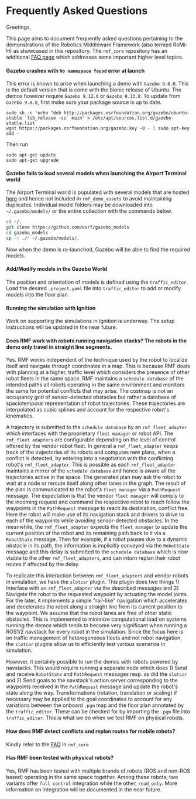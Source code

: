 # Frequently Asked Questions

Greetings,

This page aims to document frequently asked questions pertaining to the demonstrations of the Robotics Middleware Framework (also termed RoMi-H) as showcased in this repository. The `rmf_core` repository has an additional [FAQ page](https://github.com/osrf/rmf_core/blob/master/docs/faq.md) which addresses some important higher level topics.


#### Gazebo crashes with `No namespace found` error at launch

This error is known to arise when launching a demo with `Gazebo 9.0.0`. This is the default version that is come with the bionic release of Ubuntu. The demos however require `Gazebo 9.12.0` or `Gazebo 9.13.0`. To update from `Gazebo 9.0.0`, first make sure your package source is up to date.

```
sudo sh -c 'echo "deb http://packages.osrfoundation.org/gazebo/ubuntu-stable `lsb_release -cs` main" > /etc/apt/sources.list.d/gazebo-stable.list
wget https://packages.osrfoundation.org/gazebo.key -O - | sudo apt-key add -
```
Then run
```
sudo apt-get update
sudo apt-get upgrade
```


#### Gazebo fails to load several models when launching the Airport Terminal world

The Airport Terminal world is populated with several models that are hosted [here](https://github.com/osrf/gazebo_models) and hence not included in `rmf_demo_assets` to avoid maintaining duplicates. Individual model folders may be downloaded into `~/.gazebo/models/` or the entire collection with the commands below.

```bash
cd ~/.
git clone https://github.com/osrf/gazebo_models
cd gazebo_models
cp -r ./* ~/.gazebo/models/.
```
Now when the demo is re-launched, Gazebo will be able to find the required models.


#### Add/Modify models in the Gazebo World
The position and orientation of models is defined using the `traffic_editor`. Load the desired `.project.yaml` file into `traffic_editor` to add or modify models into the floor plan.


#### Running the simulation with Ignition
Work on supporting the simulations in Ignition is underway. The setup instructions will be updated in the near future. 


#### Does RMF work with robots running navigation stacks? The robots in the demo only travel in straight line segments.

Yes. RMF works independent of the technique used by the robot to localize itself and navigate through coordinates in a map. This is because RMF deals with planning at a higher, traffic level which considers the presence of other robot fleets in the same space. RMF maintains a `schedule database` of the intended paths all robots operating in the same environment and monitors the same for potential conflicts that may arise. The costmap is not an occupancy grid of sensor-detected obstacles but rather a database of spaciotemporal representation of robot trajectories. These trajectories are interpolated as cubic splines and account for the respective robot's kinematics.

A trajectory is submitted to the `schedule database` by an `rmf_fleet_adapter` which interfaces with the proprietary `fleet manager` or robot API. The `rmf_fleet adapters` are configurable depending on the level of control offered by the vendor robot fleet. In general a `rmf_fleet_adapter` keeps track of the trajectories of its robots and computes new plans, when a conflict is detected, by entering into a negotiation with the conflicting robot's `rmf_fleet_adapter`. This is possible as each `rmf_fleet_adapter` maintains a mirror of the `schedule database` and hence is aware all the trajectories active in the space. The generated plan may ask the robot to wait at a node or reroute itself along other lanes in the graph. The result of the plan is communicated to the robot's `fleet manager` via a `PathRequest` message. The expectation is that the vendor `fleet manager` will comply to the incoming request and command the respective robot to reach follow the waypoints in the `PathRequest` message to reach its destination, conflict free. Here the robot will make use of its navigation stack and drivers to drive to each of the waypoints while avoiding sensor-detected obstacles. In the meanwhile, the `rmf_fleet_adapter` expects the `fleet manager` to update the current position of the robot and its remaining path back to it via a `RobotState` message. Then for example, if a robot pauses due to a dynamic obstacle in its path, the information is implicitly conveyed via the `RobotState` message and this delay is submitted to the `schedule database` which is now visible to the other `rmf_fleet_adapters`, and can inturn replan their robot routes if affected by the delay.

To replicate this interaction between `rmf_fleet_adapters` and vendor robots in simulation, we have the `slotcar` plugin. This plugin does two things 1) Interface with an `rmf_fleet_adapter` via the described messages and 2) Navigate the robot to the requested waypoint by actuating the model joints. For the later, it implements a simple "rail-like" navigation which accelerates and decelerates the robot along a straight line from its current position to the waypoint. We assume that the robot lanes are free of other static obstacles. This is implemented to minimize computational load on systems running the demos which tends to become very significant when running a ROS1/2 navstack for every robot in the simulation. Since the focus here is on traffic management of heterogeneous fleets and not robot navigation, the `slotcar` plugins allow us to efficiently test various scenarios in simulation.

However, it certainly possible to run the demos with robots powered by navstacks. This would require running a separate node which does 1) Send and receive `RobotState` and `PathRequest` messages resp. as did the `slotcar` and 2) Send goals to the navstack's action server corresponding to the waypoints received in the `PathRequest` message and update the robot's state along the way. Transformations (rotation, translation or scaling) if necessary may be applied to the goal coordinates to account for any variations between the onboard `.pgm` map and the floor plan annotated by the `traffic_editor`. These can be checked for by importing the `.pgm` file into `traffic_editor`.
This is what we do when we test RMF on physical robots.


#### How does RMF detect conflicts and replan routes for mobile robots?
Kindly refer to the [FAQ](https://github.com/osrf/rmf_core/blob/develop/docs/faq.md#how-does-rmf_traffic-avoid-mobile-robot-traffic-conflicts) in `rmf_core`


#### Has RMF been tested with physical robots?
Yes, RMF has been tested with multiple brands of robots (ROS and non-ROS based) operating in the same space together. Among these robots, two variants offer `full control` integration while the other, `read_only`. More information on integration will be documented in the near future.
